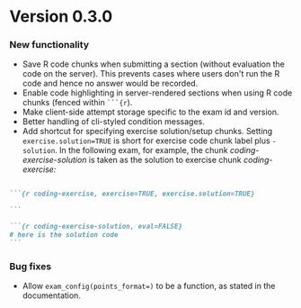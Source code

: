 # Version 0.3.0

### New functionality

* Save R code chunks when submitting a section (without evaluation the code on the server).
  This prevents cases where users don't run the R code and hence no answer would be recorded.
* Enable code highlighting in server-rendered sections when using R code chunks (fenced within ```` ```{r ````).
* Make client-side attempt storage specific to the exam id and version.
* Better handling of cli-styled condition messages.
* Add shortcut for specifying exercise solution/setup chunks.
  Setting `exercise.solution=TRUE` is short for exercise code chunk label plus `-solution`.
  In the following exam, for example, the chunk *coding-exercise-solution* is taken as the solution to exercise chunk *coding-exercise:*

````md

```{r coding-exercise, exercise=TRUE, exercise.solution=TRUE}

```

```{r coding-exercise-solution, eval=FALSE}
# here is the solution code
```

````

### Bug fixes

* Allow `exam_config(points_format=)` to be a function, as stated in the documentation.
